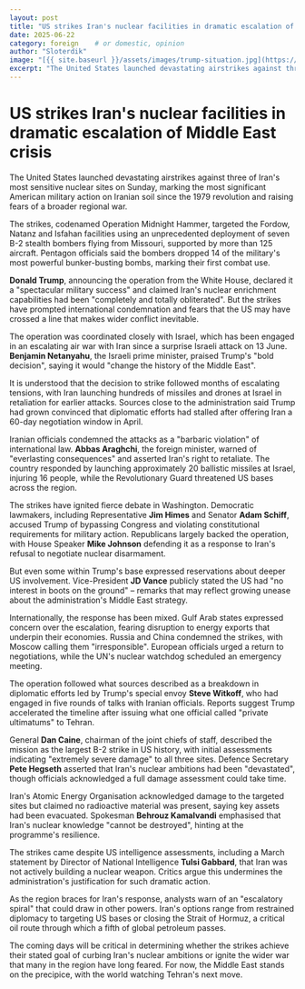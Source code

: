 ```yaml
---
layout: post
title: "US strikes Iran's nuclear facilities in dramatic escalation of Middle East crisis"
date: 2025-06-22
category: foreign    # or domestic, opinion
author: "Sloterdik"
image: "[{{ site.baseurl }}/assets/images/trump-situation.jpg](https://tramci.github.io/azt/assets/images/trump-situation.jpg)"   # optional
excerpt: "The United States launched devastating airstrikes against three of Iran's most sensitive nuclear sites on Sunday, marking the most significant American military action on Iranian soil since the 1979 revolution and raising fears of a broader regional war."
---
```


# US strikes Iran's nuclear facilities in dramatic escalation of Middle East crisis

The United States launched devastating airstrikes against three of Iran's most sensitive nuclear sites on Sunday, marking the most significant American military action on Iranian soil since the 1979 revolution and raising fears of a broader regional war.

The strikes, codenamed Operation Midnight Hammer, targeted the Fordow, Natanz and Isfahan facilities using an unprecedented deployment of seven B-2 stealth bombers flying from Missouri, supported by more than 125 aircraft. Pentagon officials said the bombers dropped 14 of the military's most powerful bunker-busting bombs, marking their first combat use.

**Donald Trump**, announcing the operation from the White House, declared it a "spectacular military success" and claimed Iran's nuclear enrichment capabilities had been "completely and totally obliterated". But the strikes have prompted international condemnation and fears that the US may have crossed a line that makes wider conflict inevitable.

The operation was coordinated closely with Israel, which has been engaged in an escalating air war with Iran since a surprise Israeli attack on 13 June. **Benjamin Netanyahu**, the Israeli prime minister, praised Trump's "bold decision", saying it would "change the history of the Middle East".

It is understood that the decision to strike followed months of escalating tensions, with Iran launching hundreds of missiles and drones at Israel in retaliation for earlier attacks. Sources close to the administration said Trump had grown convinced that diplomatic efforts had stalled after offering Iran a 60-day negotiation window in April.

Iranian officials condemned the attacks as a "barbaric violation" of international law. **Abbas Araghchi**, the foreign minister, warned of "everlasting consequences" and asserted Iran's right to retaliate. The country responded by launching approximately 20 ballistic missiles at Israel, injuring 16 people, while the Revolutionary Guard threatened US bases across the region.

The strikes have ignited fierce debate in Washington. Democratic lawmakers, including Representative **Jim Himes** and Senator **Adam Schiff**, accused Trump of bypassing Congress and violating constitutional requirements for military action. Republicans largely backed the operation, with House Speaker **Mike Johnson** defending it as a response to Iran's refusal to negotiate nuclear disarmament.

But even some within Trump's base expressed reservations about deeper US involvement. Vice-President **JD Vance** publicly stated the US had "no interest in boots on the ground" – remarks that may reflect growing unease about the administration's Middle East strategy.

Internationally, the response has been mixed. Gulf Arab states expressed concern over the escalation, fearing disruption to energy exports that underpin their economies. Russia and China condemned the strikes, with Moscow calling them "irresponsible". European officials urged a return to negotiations, while the UN's nuclear watchdog scheduled an emergency meeting.

The operation followed what sources described as a breakdown in diplomatic efforts led by Trump's special envoy **Steve Witkoff**, who had engaged in five rounds of talks with Iranian officials. Reports suggest Trump accelerated the timeline after issuing what one official called "private ultimatums" to Tehran.

General **Dan Caine**, chairman of the joint chiefs of staff, described the mission as the largest B-2 strike in US history, with initial assessments indicating "extremely severe damage" to all three sites. Defence Secretary **Pete Hegseth** asserted that Iran's nuclear ambitions had been "devastated", though officials acknowledged a full damage assessment could take time.

Iran's Atomic Energy Organisation acknowledged damage to the targeted sites but claimed no radioactive material was present, saying key assets had been evacuated. Spokesman **Behrouz Kamalvandi** emphasised that Iran's nuclear knowledge "cannot be destroyed", hinting at the programme's resilience.

The strikes came despite US intelligence assessments, including a March statement by Director of National Intelligence **Tulsi Gabbard**, that Iran was not actively building a nuclear weapon. Critics argue this undermines the administration's justification for such dramatic action.

As the region braces for Iran's response, analysts warn of an "escalatory spiral" that could draw in other powers. Iran's options range from restrained diplomacy to targeting US bases or closing the Strait of Hormuz, a critical oil route through which a fifth of global petroleum passes.

The coming days will be critical in determining whether the strikes achieve their stated goal of curbing Iran's nuclear ambitions or ignite the wider war that many in the region have long feared. For now, the Middle East stands on the precipice, with the world watching Tehran's next move.


